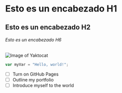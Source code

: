# Esto es un encabezado H1
## Esto es un encabezado H2
###### Esto es un encabezado H6
![Image of Yaktocat](https://octodex.github.com/images/yaktocat.png)
``` javascript
var myVar = "Hello, world!";
```
- [ ] Turn on GitHub Pages
- [ ] Outline my portfolio
- [ ] Introduce myself to the world
